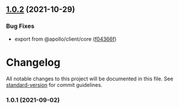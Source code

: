 ## [1.0.2](https://github.com/merged-js/solid-apollo/compare/v1.0.1...v1.0.2) (2021-10-29)


### Bug Fixes

* export from @apollo/client/core ([f04366f](https://github.com/merged-js/solid-apollo/commit/f04366fcbbef9f16a62c17d2e2b7e81ca3802e07))

# Changelog

All notable changes to this project will be documented in this file. See [standard-version](https://github.com/conventional-changelog/standard-version) for commit guidelines.

### 1.0.1 (2021-09-02)
